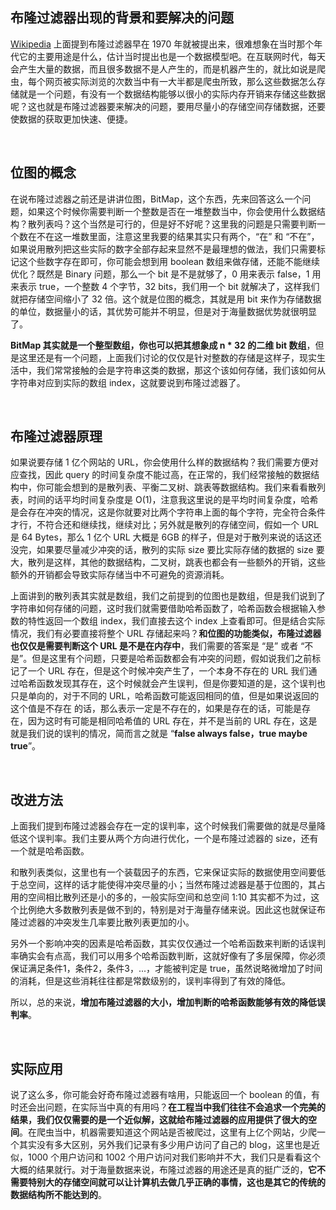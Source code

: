 ## 布隆过滤器出现的背景和要解决的问题
[Wikipedia](https://en.wikipedia.org/wiki/Bloom_filter) 上面提到布隆过滤器早在 1970 年就被提出来，很难想象在当时那个年代它的主要用途是什么，估计当时提出也是一个数据模型吧。在互联网时代，每天会产生大量的数据，而且很多数据不是人产生的，而是机器产生的，就比如说是爬虫，每个网页被实际浏览的次数当中有一大半都是爬虫所致，那么这些数据怎么存储就是一个问题，有没有一个数据结构能够以很小的实际内存开销来存储这些数据呢？这也就是布隆过滤器要来解决的问题，要用尽量小的存储空间存储数据，还要使数据的获取更加快速、便捷。

<br>

## 位图的概念
在说布隆过滤器之前还是讲讲位图，BitMap，这个东西，先来回答这么一个问题，如果这个时候你需要判断一个整数是否在一堆整数当中，你会使用什么数据结构？散列表吗？这个当然是可行的，但是好不好呢？这里我的问题是只需要判断一个数在不在这一堆数里面，注意这里我要的结果其实只有两个，“在” 和 “不在”，如果说用散列把这些实际的数字全部存起来显然不是最理想的做法，我们只需要标记这个些数字存在即可，你可能会想到用 boolean 数组来做存储，还能不能继续优化？既然是 Binary 问题，那么一个 bit 是不是就够了，0 用来表示 false，1 用来表示 true，一个整数 4 个字节，32 bits，我们用一个 bit 就解决了，这样我们就把存储空间缩小了 32 倍。这个就是位图的概念，其就是用 bit 来作为存储数据的单位，数据量小的话，其优势可能并不明显，但是对于海量数据优势就很明显了。

**BitMap 其实就是一个整型数组，你也可以把其想象成 n * 32 的二维 bit 数组**，但是这里还是有一个问题，上面我们讨论的仅仅是针对整数的存储是这样子，现实生活中，我们常常接触的会是字符串这类的数据，那这个该如何存储，我们该如何从字符串对应到实际的数组 index，这就要说到布隆过滤器了。

<br>

## 布隆过滤器原理
如果说要存储 1 亿个网站的 URL，你会使用什么样的数据结构？我们需要方便对应查找，因此 query 的时间复杂度不能过高，在正常的，我们经常接触的数据结构中，你可能会想到的是散列表、平衡二叉树、跳表等数据结构。我们来看看散列表，时间的话平均时间复杂度是 O(1)，注意我这里说的是平均时间复杂度，哈希是会存在冲突的情况，这是你就要对比两个字符串上面的每个字符，完全符合条件才行，不符合还和继续找，继续对比；另外就是散列的存储空间，假如一个 URL 是 64 Bytes，那么 1 亿个 URL 大概是 6GB 的样子，但是对于散列来说的话这还没完，如果要尽量减少冲突的话，散列的实际 size 要比实际存储的数据的 size 要大，散列是这样，其他的数据结构，二叉树，跳表也都会有一些额外的开销，这些额外的开销都会导致实际存储当中不可避免的资源消耗。

上面讲到的散列表其实就是数组，我们之前提到的位图也是数组，但是我们说到了字符串如何存储的问题，这时我们就需要借助哈希函数了，哈希函数会根据输入参数的特性返回一个数组 index，我们直接去这个 index 上查看即可。但是结合实际情况，我们有必要直接将整个 URL 存储起来吗？**和位图的功能类似，布隆过滤器也仅仅是需要判断这个 URL 是不是在内存中**，我们需要的答案是 “是” 或者 “不是”。但是这里有个问题，只要是哈希函数都会有冲突的问题，假如说我们之前标记了一个 URL 存在，但是这个时候冲突产生了，一个本身不存在的 URL 我们通过哈希函数发现其存在，这个时候就会产生误判，但是你要知道的是，这个误判也只是单向的，对于不同的 URL，哈希函数可能返回相同的值，但是如果说返回的这个值是不存在 的话，那么表示一定是不存在的，如果是存在的话，可能是存在，因为这时有可能是相同哈希值的 URL 存在，并不是当前的 URL 存在，这是就是我们说的误判的情况，简而言之就是 “**false always false，true maybe true**”。

<br>

## 改进方法
上面我们提到布隆过滤器会存在一定的误判率，这个时候我们需要做的就是尽量降低这个误判率。我们主要从两个方向进行优化，一个是布隆过滤器的 size，还有一个就是哈希函数。

和散列表类似，这里也有一个装载因子的东西，它来保证实际的数据使用空间要低于总空间，这样的话才能使得冲突尽量的小；当然布隆过滤器是基于位图的，其占用的空间相比散列还是小的多的，一般实际空间和总空间 1:10 其实都不为过，这个比例绝大多数散列表是做不到的，特别是对于海量存储来说。因此这也就保证布隆过滤器的冲突发生几率要比散列表更加的小。

另外一个影响冲突的因素是哈希函数，其实仅仅通过一个哈希函数来判断的话误判率确实会有点高，我们可以用多个哈希函数判断，这就好像有了多层保障，你必须保证满足条件1，条件2，条件3，...，才能被判定是 true，虽然说略微增加了时间的消耗，但是这些消耗往往都是常数级别的，误判率得到了有效的降低。

所以，总的来说，**增加布隆过滤器的大小，增加判断的哈希函数能够有效的降低误判率**。

<br>

## 实际应用
说了这么多，你可能会好奇布隆过滤器有啥用，只能返回一个 boolean 的值，有时还会出问题，在实际当中真的有用吗？**在工程当中我们往往不会追求一个完美的结果，我们仅仅需要的是一个近似解，这就给布隆过滤器的应用提供了很大的空间**。在爬虫当中，机器需要知道这个网站是否被爬过，这里有上亿个网站，少爬一个其实没有多大区别，另外我们记录有多少用户访问了自己的 blog，这里也是近似，1000 个用户访问和 1002 个用户访问对我们影响并不大，我们只是看看这个大概的结果就行。对于海量数据来说，布隆过滤器的用途还是真的挺广泛的，**它不需要特别大的存储空间就可以让计算机去做几乎正确的事情，这也是其它的传统的数据结构所不能达到的**。
